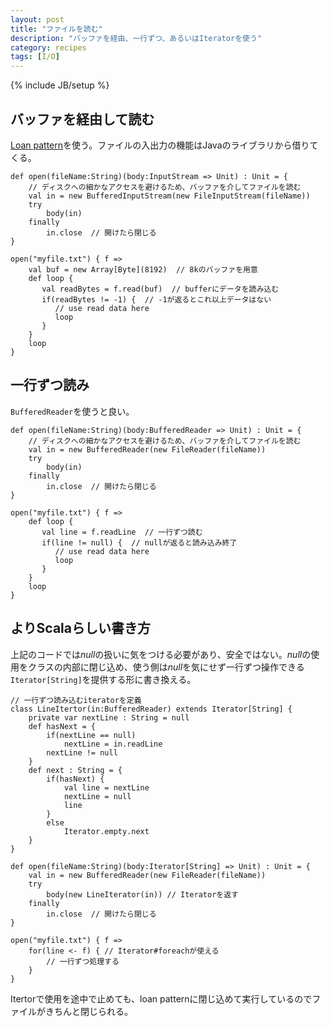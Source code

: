 ```yaml
---
layout: post
title: "ファイルを読む"
description: "バッファを経由、一行ずつ、あるいはIteratorを使う"
category: recipes
tags: [I/O]
---
```

{% include JB/setup %}

## バッファを経由して読む

[Loan pattern](2012-06-27-loan-pattern.html)を使う。ファイルの入出力の機能はJavaのライブラリから借りてくる。

	def open(fileName:String)(body:InputStream => Unit) : Unit = {
		// ディスクへの細かなアクセスを避けるため、バッファを介してファイルを読む
		val in = new BufferedInputStream(new FileInputStream(fileName))
		try
			body(in)
		finally 
			in.close  // 開けたら閉じる
	}
	
	open("myfile.txt") { f =>
		val buf = new Array[Byte](8192)  // 8kのバッファを用意
		def loop {
	       val readBytes = f.read(buf)  // bufferにデータを読み込む
		   if(readBytes != -1) {  // -1が返るとこれ以上データはない
		      // use read data here
			  loop  
	       }
		}
		loop
	}
	

## 一行ずつ読み

```BufferedReader```を使うと良い。

	def open(fileName:String)(body:BufferedReader => Unit) : Unit = {
		// ディスクへの細かなアクセスを避けるため、バッファを介してファイルを読む
		val in = new BufferedReader(new FileReader(fileName))
		try
			body(in)
		finally 
			in.close  // 開けたら閉じる
	}

	open("myfile.txt") { f =>
		def loop {
	       val line = f.readLine  // 一行ずつ読む
		   if(line != null) {  // nullが返ると読み込み終了
		      // use read data here
			  loop  
	       }
		}
		loop
	}


## よりScalaらしい書き方

上記のコードでは*null*の扱いに気をつける必要があり、安全ではない。*null*の使用をクラスの内部に閉じ込め、使う側は*null*を気にせず一行ずつ操作できる```Iterator[String]```を提供する形に書き換える。

	// 一行ずつ読み込むiteratorを定義
	class LineItertor(in:BufferedReader) extends Iterator[String] {
		private var nextLine : String = null
		def hasNext = {
			if(nextLine == null)
				nextLine = in.readLine
			nextLine != null
		}
		def next : String = {
			if(hasNext) {
				val line = nextLine
				nextLine = null
				line
			}
			else
				Iterator.empty.next
		}
	}

	def open(fileName:String)(body:Iterator[String] => Unit) : Unit = {
		val in = new BufferedReader(new FileReader(fileName))
		try
			body(new LineIterator(in)) // Iteratorを返す
		finally 
			in.close  // 開けたら閉じる
	}

	open("myfile.txt") { f =>
		for(line <- f) { // Iterator#foreachが使える
			// 一行ずつ処理する
		}
	}

Itertorで使用を途中で止めても、loan patternに閉じ込めて実行しているのでファイルがきちんと閉じられる。
